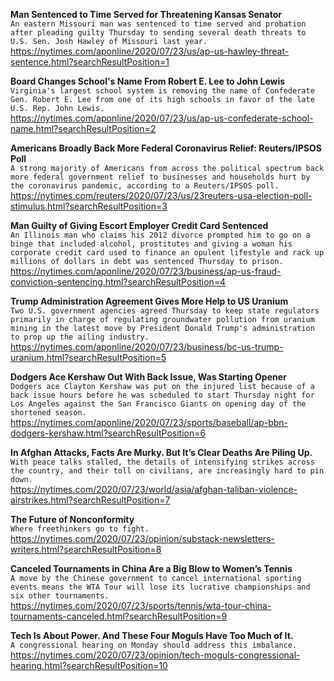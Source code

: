 **Man Sentenced to Time Served for Threatening Kansas Senator**\
`An eastern Missouri man was sentenced to time served and probation after pleading guilty Thursday to sending several death threats to U.S. Sen. Josh Hawley of Missouri last year.`\
https://nytimes.com/aponline/2020/07/23/us/ap-us-hawley-threat-sentence.html?searchResultPosition=1

**Board Changes School's Name From Robert E. Lee to John Lewis**\
`Virginia's largest school system is removing the name of Confederate Gen. Robert E. Lee from one of its high schools in favor of the late U.S. Rep. John Lewis.`\
https://nytimes.com/aponline/2020/07/23/us/ap-us-confederate-school-name.html?searchResultPosition=2

**Americans Broadly Back More Federal Coronavirus Relief: Reuters/IPSOS Poll**\
`A strong majority of Americans from across the political spectrum back more federal government relief to businesses and households hurt by the coronavirus pandemic, according to a Reuters/IPSOS poll.`\
https://nytimes.com/reuters/2020/07/23/us/23reuters-usa-election-poll-stimulus.html?searchResultPosition=3

**Man Guilty of Giving Escort Employer Credit Card Sentenced**\
`An Illinois man who claims his 2012 divorce prompted him to go on a binge that included alcohol, prostitutes and giving a woman his corporate credit card used to finance an opulent lifestyle and rack up millions of dollars in debt was sentenced Thursday to prison.`\
https://nytimes.com/aponline/2020/07/23/business/ap-us-fraud-conviction-sentencing.html?searchResultPosition=4

**Trump Administration Agreement Gives More Help to US Uranium**\
`Two U.S. government agencies agreed Thursday to keep state regulators primarily in charge of regulating groundwater pollution from uranium mining in the latest move by President Donald Trump's administration to prop up the ailing industry.`\
https://nytimes.com/aponline/2020/07/23/business/bc-us-trump-uranium.html?searchResultPosition=5

**Dodgers Ace Kershaw Out With Back Issue, Was Starting Opener**\
`Dodgers ace Clayton Kershaw was put on the injured list because of a back issue hours before he was scheduled to start Thursday night for Los Angeles against the San Francisco Giants on opening day of the shortened season.`\
https://nytimes.com/aponline/2020/07/23/sports/baseball/ap-bbn-dodgers-kershaw.html?searchResultPosition=6

**In Afghan Attacks, Facts Are Murky. But It’s Clear Deaths Are Piling Up.**\
`With peace talks stalled, the details of intensifying strikes across the country, and their toll on civilians, are increasingly hard to pin down.`\
https://nytimes.com/2020/07/23/world/asia/afghan-taliban-violence-airstrikes.html?searchResultPosition=7

**The Future of Nonconformity**\
`Where freethinkers go to fight.`\
https://nytimes.com/2020/07/23/opinion/substack-newsletters-writers.html?searchResultPosition=8

**Canceled Tournaments in China Are a Big Blow to Women’s Tennis**\
`A move by the Chinese government to cancel international sporting events means the WTA Tour will lose its lucrative championships and six other tournaments.`\
https://nytimes.com/2020/07/23/sports/tennis/wta-tour-china-tournaments-canceled.html?searchResultPosition=9

**Tech Is About Power. And These Four Moguls Have Too Much of It.**\
`A congressional hearing on Monday should address this imbalance.`\
https://nytimes.com/2020/07/23/opinion/tech-moguls-congressional-hearing.html?searchResultPosition=10

